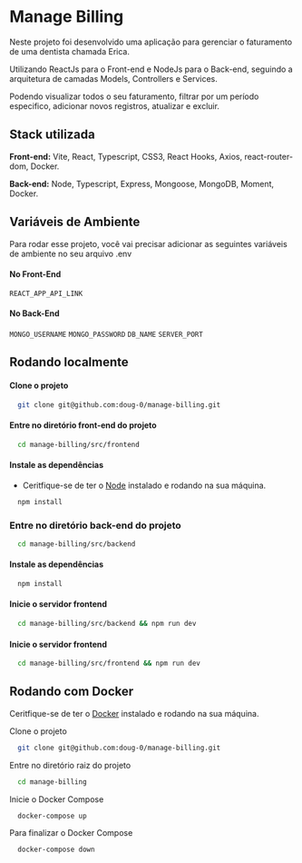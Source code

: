 
# Manage Billing

Neste projeto foi desenvolvido uma aplicação para gerenciar o faturamento de uma dentista chamada Erica.

Utilizando ReactJs para o Front-end e NodeJs para o Back-end, seguindo a arquitetura de camadas Models, Controllers e Services.

Podendo visualizar todos o seu faturamento, filtrar por um período especifico, adicionar novos registros, atualizar e excluir.


## Stack utilizada

**Front-end:** Vite, React, Typescript, CSS3, React Hooks, Axios, react-router-dom, Docker.

**Back-end:** Node, Typescript, Express, Mongoose, MongoDB, Moment, Docker.


## Variáveis de Ambiente

Para rodar esse projeto, você vai precisar adicionar as seguintes variáveis de ambiente no seu arquivo .env

#### No Front-End
`REACT_APP_API_LINK`

#### No Back-End
`MONGO_USERNAME`
`MONGO_PASSWORD`
`DB_NAME`
`SERVER_PORT`


## Rodando localmente

#### Clone o projeto

```bash
  git clone git@github.com:doug-0/manage-billing.git
```

#### Entre no diretório front-end do projeto

```bash
  cd manage-billing/src/frontend
```

#### Instale as dependências
- Ceritfique-se de ter o [Node](https://nodejs.org/pt-br/) instalado e rodando na sua máquina.


```bash
  npm install
```

### Entre no diretório back-end do projeto

```bash
  cd manage-billing/src/backend
```

#### Instale as dependências

```bash
  npm install
```

#### Inicie o servidor frontend

```bash
  cd manage-billing/src/backend && npm run dev
```

#### Inicie o servidor frontend

```bash
  cd manage-billing/src/frontend && npm run dev
```

## Rodando com Docker 

Ceritfique-se de ter o [Docker](https://www.docker.com/) instalado e rodando na sua máquina.

Clone o projeto

```bash
  git clone git@github.com:doug-0/manage-billing.git
```

Entre no diretório raiz do projeto

```bash
  cd manage-billing
```

Inicie o Docker Compose 

```bash
  docker-compose up
```

Para finalizar o Docker Compose 

```bash
  docker-compose down
```


